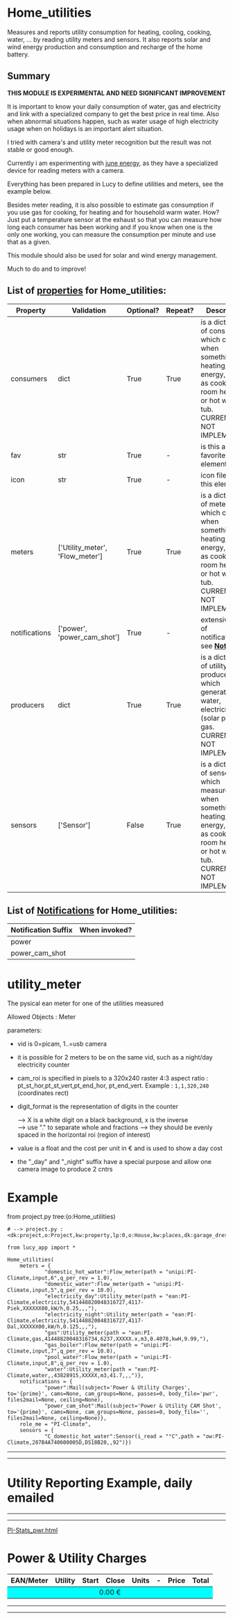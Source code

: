 <!--s_name-->
# Home_utilities

<!--e_name-->

<!--s_role-->
<!--e_role-->

<!--s_descr-->
Measures and reports utility consumption for heating, cooling, cooking, water, ... by reading utility meters and sensors.  It also reports solar and wind energy production and consumption and recharge of the home battery.

<!--e_descr-->

## Summary

__THIS MODULE IS EXPERIMENTAL AND NEED SIGNIFICANT IMPROVEMENT__

It is important to know your daily consumption of water, gas and electricity and link with a specialized company to get the best price in real time.
Also when abnormal situations happen, such as water usage of high electricity usage when on holidays is an important alert situation.

I tried with camera's and utility meter recognition but the result was not stable or good enough.

Currently i am experimenting with [june energy](https://june.energy/en), as they have a specialized device for reading meters with a camera.

Everything has been prepared in Lucy to define utilities and meters, see the example below.

Besides meter reading, it is also possible to estimate gas consumption if you use gas for cooking, for heating and for household warm water.
How?  Just put a temperature sensor at the exhaust so that you can measure how long each consumer has been working and if you know when one is the only one working, you can measure the consumption per minute and use that as a given.

This module should also be used for solar and wind energy management.

Much to do and to improve!

<!--s_tbl-->
## List of [properties](Properties.md) for __Home_utilities__:

  | Property | Validation | Optional? | Repeat? | Description |
  | --- | --- | --- | --- | --- |
  | consumers | dict | True | True | is a dictionary of consumers which counts when something is heating, taking energy, such as cooking, room heating or hot water tub.  CURRENTLY NOT IMPLEMENTED | 
  | fav | str | True | - | is this a favorite element | 
  | icon | str | True | - | icon file for this element | 
  | meters | ['Utility_meter', 'Flow_meter'] | True | True | is a dictionary of meters which counts when something is heating, taking energy, such as cooking, room heating or hot water tub.  CURRENTLY NOT IMPLEMENTED | 
  | notifications | ['power', 'power_cam_shot'] | True | - | extensive list of notifications, see [__Notifier__](Notifier.md) | 
  | producers | dict | True | True | is a dictionary of utility producers which generate water, electricity (solar panels), gas.  CURRENTLY NOT IMPLEMENTED | 
  | sensors | ['Sensor'] | False | True | is a dictionary of sensors which measures when something is heating, taking energy, such as cooking, room heating or hot water tub.  CURRENTLY NOT IMPLEMENTED | 

## List of [Notifications](Notifier.md) for  __Home_utilities__:

  | Notification Suffix | When invoked? |
  | --- | --- | 
  | power |  | 
  | power_cam_shot |  | 
<!--e_tbl-->

<!--s_name_utl-->
# utility_meter

<!--e_name_utl-->

<!--s_descr_utl-->
The pysical ean meter for one of the utilities measured

<!--e_descr_utl-->

<!--s_tbl_utl-->
Allowed Objects : Meter
<!--e_tbl_utl-->

parameters:
* vid is 0=picam, 1..=usb camera 

* it is possible for 2 meters to be on the same vid, such as a night/day electricity counter

* cam_roi is specified in pixels to a 320x240 raster 4:3 aspect ratio : pt_st_hor,pt_st_vert,pt_end_hor, pt_end_vert.  Example : ```1,1,320,240``` (coordinates rect)
* digit_format is the representation of digits in the counter

  --> X is a white digit on a black background, x is the inverse    
  --> use "." to separate whole and fractions
  --> they should be evenly spaced in the horizontal roi (region of interest)
* value is a float and the cost per unit in € and is used to show a day cost
* the "_day" and "_night" suffix have a special purpose and allow one camera image to produce 2 cntrs

# Example


<!--s_insert_{"tree":"(o:Home_utilities)"}-->

from project.py tree:(o:Home_utilities)
```python3
# --> project.py :<dk:project,o:Project,kw:property,lp:0,o:House,kw:places,dk:garage_dressing,o:Room,kw:contents,lp:6,o:Home_utilities>

from lucy_app import *

Home_utilities(
    meters = {
            "domestic_hot_water":Flow_meter(path = "unipi:PI-Climate,input,6",q_per_rev = 1.0),
            "domestic_water":Flow_meter(path = "unipi:PI-Climate,input,5",q_per_rev = 10.0),
            "electricity_day":Utility_meter(path = "ean:PI-Climate,electricity,541448820048316727,4117-Piek,XXXXXX00,kW/h,0.25,,,"),
            "electricity_night":Utility_meter(path = "ean:PI-Climate,electricity,541448820048316727,4117-Dal,XXXXXX00,kW/h,0.125,,,"),
            "gas":Utility_meter(path = "ean:PI-Climate,gas,41448820048316734,6237,XXXXX.x,m3,0.4078,kwH,9.99,"),
            "gas_boiler":Flow_meter(path = "unipi:PI-Climate,input,7",q_per_rev = 10.0),
            "pool_water":Flow_meter(path = "unipi:PI-Climate,input,8",q_per_rev = 1.0),
            "water":Utility_meter(path = "ean:PI-Climate,water,,43828915,XXXXX,m3,41.7,,,")},
    notifications = {
            "power":Mail(subject='Power & Utility Charges', to='{prime}', cams=None, cam_groups=None, passes=0, body_file='pwr', files2mail=None, ceiling=None),
            "power_cam_shot":Mail(subject='Power & Utility CAM Shot', to='{prime}', cams=None, cam_groups=None, passes=0, body_file='', files2mail=None, ceiling=None)},
    role_me = "PI-Climate",
    sensors = {
            "C_domestic_hot_water":Sensor(i_read = "°C",path = "ow:PI-Climate,287B4A740600005D,DS18B20,,92")})

```

<!--e_insert-->

* * * 
* * * 
# Utility Reporting Example, daily emailed

* * * 
* * * 

<!--s_insert_{"role":"forensics","suffix":"pwr"}-->


[PI-Stats_pwr.html](PI-Stats_pwr.html)
<html><body><p><h1>Power & Utility Charges</h1><table id="selfgen"><thead><tr><th>EAN/Meter</th><th>Utility</th><th align="center">Start</th><th align="center">Close</th><th align="center">Units</th><th>-</th><th align="right">Price</th><th align="right">Total</th></tr></thead><tbody><tr><td  colspan="8",  align="center", bgcolor="cyan">      0.00 &euro;</td></tr></tbody></table></p></body></html>
<!--e_insert-->


* * * 
* * *